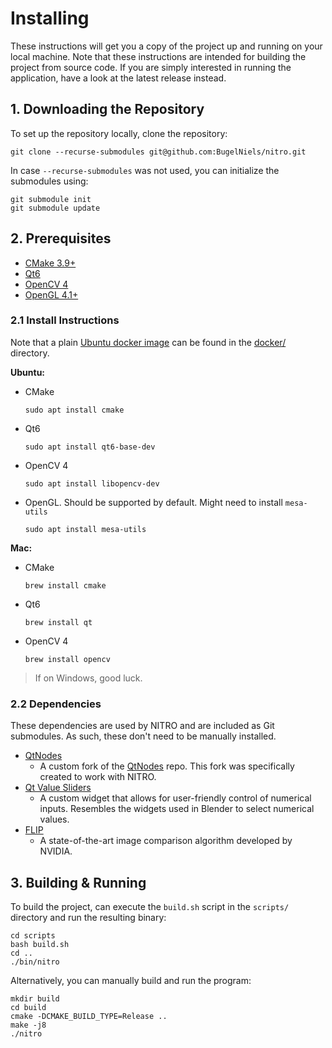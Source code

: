 # Installing

These instructions will get you a copy of the project up and running on your local machine. Note that these instructions
are intended for building the project from source code. If you are simply interested in running the application, have a
look at the latest release instead.

## 1. Downloading the Repository

To set up the repository locally, clone the repository:

```shell
git clone --recurse-submodules git@github.com:BugelNiels/nitro.git
```

In case `--recurse-submodules` was not used, you can initialize the submodules using:

```shell
git submodule init
git submodule update
```

## 2. Prerequisites

- [CMake 3.9+](https://cmake.org/)
- [Qt6](https://www.qt.io/product/qt6)
- [OpenCV 4](https://opencv.org/)
- [OpenGL 4.1+](https://www.opengl.org/)

### 2.1 Install Instructions

Note that a plain [Ubuntu docker image](../docker/ubuntu.Dockerfile) can be found in the [docker/](../docker) directory.

**Ubuntu:**

- CMake
  ```shell
  sudo apt install cmake
  ```
- Qt6
  ```shell
  sudo apt install qt6-base-dev
  ```
- OpenCV 4
  ```shell
  sudo apt install libopencv-dev
  ```
- OpenGL.
  Should be supported by default. Might need to install `mesa-utils`
  ```shell
  sudo apt install mesa-utils
  ```

**Mac:**

- CMake
  ```shell
  brew install cmake
  ```
- Qt6
  ```shell
  brew install qt
  ```
- OpenCV 4
  ```shell
  brew install opencv
  ```

> If on Windows, good luck.

### 2.2 Dependencies

These dependencies are used by NITRO and are included as Git submodules. As such, these don't need to be manually
installed.

- [QtNodes](https://github.com/BugelNiels/nodeeditor)
    - A custom fork of the [QtNodes](https://github.com/paceholder/nodeeditor) repo. This fork was specifically created
      to work with NITRO.
- [Qt Value Sliders](https://github.com/BugelNiels/qt-value-slider)
    - A custom widget that allows for user-friendly control of numerical inputs. Resembles the widgets used in Blender
      to select numerical values.
- [FLIP](https://github.com/NVlabs/flip)
    - A state-of-the-art image comparison algorithm developed by NVIDIA.

## 3. Building & Running

To build the project, can execute the `build.sh` script in the `scripts/` directory and run the resulting binary:

```shell
cd scripts
bash build.sh
cd ..
./bin/nitro 
```

Alternatively, you can manually build and run the program:

```shell
mkdir build
cd build
cmake -DCMAKE_BUILD_TYPE=Release ..
make -j8
./nitro
```

